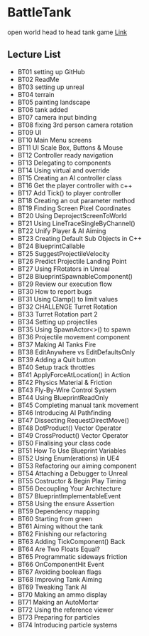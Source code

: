 # BattleTank
open world head to head tank game [Link](https://github.com/Pelikoodaus/04_BattleTank)


## Lecture List

* BT01 setting up GitHub
* BT02 ReadMe
* BT03 setting up unreal
* BT04 terrain
* BT05 painting landscape
* BT06 tank added
* BT07 camera input binding
* BT08 fixing 3rd person camera rotation
* BT09 UI
* BT10 Main Menu screens
* BT11 UI Scale Box, Buttons & Mouse
* BT12 Controller ready navigation
* BT13 Delegating to components
* BT14 Using virtual and override
* BT15 Creating an AI controller class
* BT16 Get the player controller with c++
* BT17 Add Tick() to player controller
* BT18 Creating an out parameter method
* BT19 Finding Screen Pixel Coordinates
* BT20 Using DeprojectScreenToWorld
* BT21 Using LineTraceSingleByChannel()
* BT22 Unify Player & AI Aiming
* BT23 Creating Default Sub Objects in C++
* BT24 BlueprintCallable
* BT25 SuggestProjectileVelocity
* BT26 Predict Projectile Landing Point
* BT27 Using FRotators in Unreal
* BT28 BlueprintSpawnableComponent()
* BT29 Review our execution flow
* BT30 How to report bugs
* BT31 Using Clamp() to limit values
* BT32 CHALLENGE Turret Rotation
* BT33 Turret Rotation part 2
* BT34 Setting up projectiles
* BT35 Using SpawnActor<>() to spawn
* BT36 Projectile movement component
* BT37 Making AI Tanks Fire
* BT38 EditAnywhere vs EditDefaultsOnly
* BT39 Adding a Quit button
* BT40 Setup track throttles
* BT41 ApplyForceAtLocation() in Action
* BT42 Physics Material & Friction
* BT43 Fly-By-Wire Control System
* BT44 Using BlueprintReadOnly
* BT45 Completing manual tank movement
* BT46 Introducing AI Pathfinding
* BT47 Dissecting RequestDirectMove()
* BT48 DotProduct() Vector Operator
* BT49 CrossProduct() Vector Operator
* BT50 Finalising your class code
* BT51 How To Use Blueprint Variables
* BT52 Using Enum(erations) in UE4
* BT53 Refactoring our aiming component
* BT54 Attaching a Debugger to Unreal
* BT55 Costructor & Begin Play Timing
* BT56 Decoupling Your Architecture
* BT57 BlueprintImplementableEvent
* BT58 Using the ensure Assertion
* BT59 Dependency mapping
* BT60 Starting from green
* BT61 Aiming without the tank
* BT62 Finishing our refactoring
* BT63 Adding TickComponent() Back
* BT64 Are Two Floats Equal?
* BT65 Programmatic sideways friction
* BT66 OnComponentHit Event 
* BT67 Avoiding boolean flags
* BT68 Improving Tank Aiming
* BT69 Tweaking Tank AI
* BT70 Making an ammo display
* BT71 Making an AutoMortar
* BT72 Using the reference viewer
* BT73 Preparing for particles
* BT74 Introducing particle systems